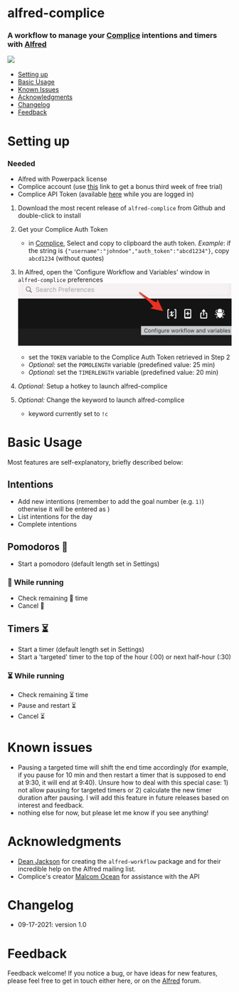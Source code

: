 # alfred-complice 

### A workflow to manage your [Complice](https://complice.co/) intentions and timers with  [Alfred](https://www.alfredapp.com/)



![](images/complice-screencast.gif "")

<!-- MarkdownTOC autolink="true" bracket="round" depth="3" autoanchor="true" -->

- [Setting up](#setting-up)
- [Basic Usage](#usage)
- [Known Issues](#known-issues)
- [Acknowledgments](#acknowledgments)
- [Changelog](#changelog)
- [Feedback](#feedback)

<!-- /MarkdownTOC -->


<a name="setting-up"></a>
# Setting up

### Needed

- Alfred with Powerpack license
- Complice account (use [this](https://complice.co/?r=4z020qsycl) link to get a bonus third week of free trial)
- Complice API Token (available [here](https://complice.co/$USERNAME/auth_token) while you are logged in)




1. Download the most recent release of `alfred-complice` from Github and double-click to install
2. Get your Complice Auth Token 
	- in [Complice](https://complice.co/$USERNAME/auth_token), Select and copy to clipboard the auth token. 
	_Example_: if the string is `{"username":"johndoe","auth_token":"abcd1234"}`, copy `abcd1234` (without quotes)

3. In Alfred, open the 'Configure Workflow and Variables' window in `alfred-complice` preferences
	<img src='images/alfred_prefs.png' width="500">	
			
	- set the `TOKEN` variable to the Complice Auth Token retrieved in Step 2
	- _Optional:_ set the `POMOLENGTH` variable (predefined value: 25 min)
	- _Optional:_ set the `TIMERLENGTH` variable (predefined value: 20 min)
	
4. _Optional:_ Setup a hotkey to launch alfred-complice
5. _Optional:_ Change the keyword to launch alfred-complice
	- keyword currently set to `!c`



<a name="usage"></a>
# Basic Usage 

Most features are self-explanatory, briefly described below:
## Intentions
- Add new intentions (remember to add the goal number (e.g. `1)`) otherwise it will be entered as )
- List intentions for the day
- Complete intentions

## Pomodoros 🍅
- Start a pomodoro (default length set in Settings) 

### 🍅 While running

- Check remaining 🍅 time
- Cancel 🍅

## Timers ⏳
- Start a timer (default length set in Settings) 
- Start a 'targeted' timer to the top of the hour (:00) or next half-hour (:30)

### ⏳ While running

- Check remaining ⏳ time 
- Pause and restart ⏳
- Cancel ⏳



<a name="known-issues"></a>
# Known issues 


- Pausing a targeted time will shift the end time accordingly (for example, if you pause for 10 min and then restart a timer that is supposed to end at 9:30, it will end at 9:40). Unsure how to deal with this special case: 1) not allow pausing for targeted timers or 2) calculate the new timer duration after pausing. I will add this feature in future releases based on interest and feedback. 
- nothing else for now, but please let me know if you see anything!

<a name="acknowledgments"></a>
# Acknowledgments

- [Dean Jackson](https://github.com/deanishe) for creating the `alfred-workflow` package and for their incredible help on the Alfred mailing list. 
- Complice's creator [Malcom Ocean](https://github.com/malcolmocean) for assistance with the API

<a name="changelog"></a>
# Changelog

- 09-17-2021: version 1.0

<a name="feedback"></a>
# Feedback

Feedback welcome! If you notice a bug, or have ideas for new features, please feel free to get in touch either here, or on the [Alfred](https://www.alfredforum.com) forum. 

